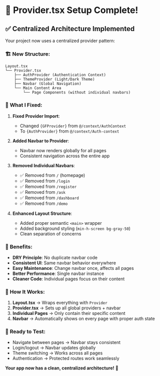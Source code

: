 # 🎯 Provider.tsx Setup Complete!

## ✅ **Centralized Architecture Implemented**

Your project now uses a centralized provider pattern:

### 🏗️ **New Structure:**

```
Layout.tsx
└── Provider.tsx
    ├── AuthProvider (Authentication Context)
    ├── ThemeProvider (Light/Dark Theme)
    ├── Navbar (Global Navigation)
    └── Main Content Area
        └── Page Components (without individual navbars)
```

### 🔧 **What I Fixed:**

1. **Fixed Provider Import**: 
   - Changed `{GFProvider}` from `@/context/AuthContext` 
   - To `{AuthProvider}` from `@/context/Auth-context`

2. **Added Navbar to Provider**:
   - Navbar now renders globally for all pages
   - Consistent navigation across the entire app

3. **Removed Individual Navbars**:
   - ✅ Removed from `/` (homepage)
   - ✅ Removed from `/login`
   - ✅ Removed from `/register` 
   - ✅ Removed from `/ask`
   - ✅ Removed from `/dashboard`
   - ✅ Removed from `/demo`

4. **Enhanced Layout Structure**:
   - Added proper semantic `<main>` wrapper
   - Added background styling (`min-h-screen bg-gray-50`)
   - Clean separation of concerns

### 🎨 **Benefits:**

- **DRY Principle**: No duplicate navbar code
- **Consistent UI**: Same navbar behavior everywhere
- **Easy Maintenance**: Change navbar once, affects all pages
- **Better Performance**: Single navbar instance
- **Cleaner Code**: Individual pages focus on their content

### 🚀 **How It Works:**

1. **Layout.tsx** → Wraps everything with `Provider`
2. **Provider.tsx** → Sets up all global providers + navbar
3. **Individual Pages** → Only contain their specific content
4. **Navbar** → Automatically shows on every page with proper auth state

### 🎯 **Ready to Test:**

- Navigate between pages → Navbar stays consistent
- Login/logout → Navbar updates globally
- Theme switching → Works across all pages
- Authentication → Protected routes work seamlessly

**Your app now has a clean, centralized architecture!** 🎉

